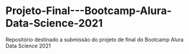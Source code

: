 # Projeto-Final---Bootcamp-Alura-Data-Science-2021
Repositório destinado a submissão do projeto de final do Bootcamp Alura Data Science 2021
